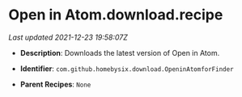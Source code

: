 # Open in Atom.download.recipe

_Last updated 2021-12-23 19:58:07Z_

- **Description**: Downloads the latest version of Open in Atom.

- **Identifier**: `com.github.homebysix.download.OpeninAtomforFinder`

- **Parent Recipes**: `None`